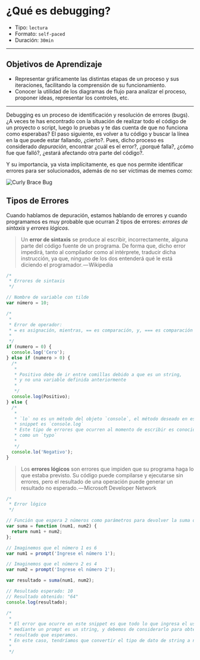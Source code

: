 # ¿Qué es debugging?

- Tipo: `lectura`
- Formato: `self-paced`
- Duración: `30min`

***

## Objetivos de Aprendizaje

- Representar gráficamente las distintas etapas de un proceso y sus iteraciones,
  facilitando la comprensión de su funcionamiento.
- Conocer la utilidad  de los diagramas de flujo para analizar el proceso,
  proponer ideas, representar los controles, etc.

***

Debugging es un proceso de identificación y resolución de errores (bugs). ¿A
veces te has encontrado con la situación de realizar todo el código de un
proyecto o script, luego lo pruebas y te das cuenta de que no funciona como
esperabas? El paso siguiente, es volver a tu código y buscar la línea en la que
puede estar fallando, ¿cierto?. Pues, dicho proceso es considerado _depuración_,
encontrar ¿cuál es el error?, ¿porqué falla?, ¿cómo fue que falló?, ¿estará
afectando otra parte del código?.

Y su importancia, ya vista implícitamente, es que nos permite identificar
errores para ser solucionados, además de no ser víctimas de memes como:

![Curly Brace Bug](https://cdn-images-1.medium.com/max/800/1*S6iw5QmBC2v_NbUzbrhwMw.jpeg)

## Tipos de Errores

Cuando hablamos de depuración, estamos hablando de errores y cuando programamos
es muy probable que ocurran 2 tipos de errores: _errores de sintaxis_ y
_errores lógicos_.

> Un **error de sintaxis** se produce al escribir, incorrectamente, alguna parte
> del código fuente de un programa. De forma que, dicho error impedirá, tanto al
> compilador como al intérprete, traducir dicha instrucción, ya que, ninguno de
> los dos entenderá qué le está diciendo el programador. — Wikipedia

```javascript
/*
 * Errores de sintaxis
 */

// Nombre de variable con tilde
var número = 10;

/*
 *
 * Error de operador:
 * = es asignación, mientras, == es comparación, y, === es comparación estricta
 *
 */
if (numero = 0) {
  console.log('Cero');
} else if (numero > 0) {
  /*
   *
   * Positivo debe de ir entre comillas debido a que es un string,
   * y no una variable definida anteriormente
   *
   */
  console.log(Positivo);
} else {
  /*
   *
   * `lo` no es un método del objeto `console`, el método deseado en este
   * snippet es `console.log`
   * Este tipo de errores que ocurren al momento de escribir es conocido
   * como un `typo`
   *
   */
  console.lo('Negativo');
}
```

> Los **errores lógicos** son errores que impiden que su programa haga lo que
> estaba previsto. Su código puede compilarse y ejecutarse sin errores, pero el
> resultado de una operación puede generar un resultado no esperado. — Microsoft
> Developer Network

```javascript
/*
 * Error lógico
 */

// Función que espera 2 números como parámetros para devolver la suma de ambos
var suma = function (num1, num2) {
  return num1 + num2;
};

// Imaginemos que el número 1 es 6
var num1 = prompt('Ingrese el número 1');

// Imaginemos que el número 2 es 4
var num2 = prompt('Ingrese el número 2');

var resultado = suma(num1, num2);

// Resultado esperado: 10
// Resultado obtenido: "64"
console.log(resultado);

/*
 *
 * El error que ocurre en este snippet es que todo lo que ingresa el usuario
 * mediante un prompt es un string, y debemos de considerarlo para obtener el
 * resultado que esperamos.
 * En este caso, tendríamos que convertir el tipo de dato de string a número.
 *
 */
```
